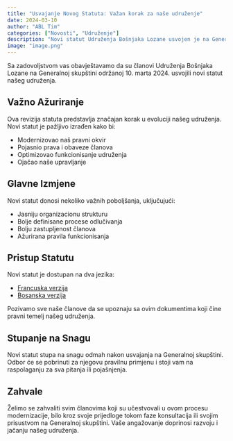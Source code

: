 ```yaml
---
title: "Usvajanje Novog Statuta: Važan korak za naše udruženje"
date: 2024-03-10
author: "ABL Tim"
categories: ["Novosti", "Udruženje"]
description: "Novi statut Udruženja Bošnjaka Lozane usvojen je na Generalnoj skupštini 10. marta 2024"
image: "image.png"
---
```


Sa zadovoljstvom vas obavještavamo da su članovi Udruženja Bošnjaka Lozane na Generalnoj skupštini održanoj 10. marta 2024. usvojili novi statut našeg udruženja.

## Važno Ažuriranje

Ova revizija statuta predstavlja značajan korak u evoluciji našeg udruženja. Novi statut je pažljivo izrađen kako bi:
- Modernizovao naš pravni okvir
- Pojasnio prava i obaveze članova
- Optimizovao funkcionisanje udruženja
- Ojačao naše upravljanje

## Glavne Izmjene

Novi statut donosi nekoliko važnih poboljšanja, uključujući:
- Jasniju organizacionu strukturu
- Bolje definisane procese odlučivanja
- Bolju zastupljenost članova
- Ažurirana pravila funkcionisanja

## Pristup Statutu

Novi statut je dostupan na dva jezika:
- [Francuska verzija](/documents/statut/Statuts%20de%20l'Association%20Bosniaque%20de%20Lausanne%20FR.pdf)
- [Bosanska verzija](/documents/statut/Statuts%20de%20l'Association%20Bosniaque%20de%20Lausanne%20BA.pdf)

Pozivamo sve naše članove da se upoznaju sa ovim dokumentima koji čine pravni temelj našeg udruženja.

## Stupanje na Snagu

Novi statut stupa na snagu odmah nakon usvajanja na Generalnoj skupštini. Odbor će se pobrinuti za njegovu pravilnu primjenu i stoji vam na raspolaganju za sva pitanja ili pojašnjenja.

## Zahvale

Želimo se zahvaliti svim članovima koji su učestvovali u ovom procesu modernizacije, bilo kroz svoje prijedloge tokom faze konsultacija ili svojim prisustvom na Generalnoj skupštini. Vaše angažovanje doprinosi razvoju i jačanju našeg udruženja. 